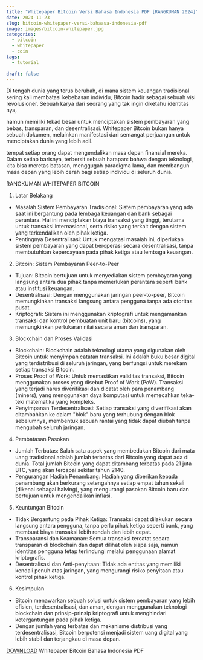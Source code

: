 ```yaml
---
title: "Whitepaper Bitcoin Versi Bahasa Indonesia PDF [RANGKUMAN 2024]"
date: 2024-11-23
slug: bitcoin-whitepaper-versi-bahaasa-indonesia-pdf
image: images/bitcoin-whitepaper.jpg
categories:
  - bitcoin
  - whitepaper
  - coin
tags:
  - tutorial
  
draft: false
---
```


Di tengah dunia yang terus berubah, di mana sistem keuangan tradisional sering kali membatasi kebebasan individu, Bitcoin hadir sebagai sebuah visi revolusioner. Sebuah karya dari seorang yang tak ingin diketahu identitas nya, 

namun memiliki tekad besar untuk menciptakan sistem pembayaran yang bebas, transparan, dan desentralisasi. Whitepaper Bitcoin bukan hanya sebuah dokumen, melainkan manifestasi dari semangat perjuangan untuk menciptakan dunia yang lebih adil.

tempat setiap orang dapat mengendalikan masa depan finansial mereka. Dalam setiap barisnya, terbersit sebuah harapan: bahwa dengan teknologi, kita bisa meretas batasan, menggugah paradigma lama, dan membangun masa depan yang lebih cerah bagi setiap individu di seluruh dunia.

RANGKUMAN WHITEPAPER BITCOIN

1. Latar Belakang
* Masalah Sistem Pembayaran Tradisional: Sistem pembayaran yang ada saat ini bergantung pada lembaga keuangan dan bank sebagai perantara. Hal ini menciptakan biaya transaksi yang tinggi, terutama untuk transaksi internasional, serta risiko yang terkait dengan sistem yang terkendalikan oleh pihak ketiga.
* Pentingnya Desentralisasi: Untuk mengatasi masalah ini, diperlukan sistem pembayaran yang dapat beroperasi secara desentralisasi, tanpa membutuhkan kepercayaan pada pihak ketiga atau lembaga keuangan.

2. Bitcoin: Sistem Pembayaran Peer-to-Peer
* Tujuan: Bitcoin bertujuan untuk menyediakan sistem pembayaran yang langsung antara dua pihak tanpa memerlukan perantara seperti bank atau institusi keuangan.
* Desentralisasi: Dengan menggunakan jaringan peer-to-peer, Bitcoin memungkinkan transaksi langsung antara pengguna tanpa ada otoritas pusat.
* Kriptografi: Sistem ini menggunakan kriptografi untuk mengamankan transaksi dan kontrol pembuatan unit baru (bitcoins), yang memungkinkan pertukaran nilai secara aman dan transparan.

3. Blockchain dan Proses Validasi
* Blockchain: Blockchain adalah teknologi utama yang digunakan oleh Bitcoin untuk menyimpan catatan transaksi. Ini adalah buku besar digital yang terdistribusi di seluruh jaringan, yang berfungsi untuk merekam setiap transaksi Bitcoin.
* Proses Proof of Work: Untuk memastikan validitas transaksi, Bitcoin menggunakan proses yang disebut Proof of Work (PoW). Transaksi yang terjadi harus diverifikasi dan dicatat oleh para penambang (miners), yang menggunakan daya komputasi untuk memecahkan teka-teki matematika yang kompleks.
* Penyimpanan Terdesentralisasi: Setiap transaksi yang diverifikasi akan ditambahkan ke dalam "blok" baru yang terhubung dengan blok sebelumnya, membentuk sebuah rantai yang tidak dapat diubah tanpa mengubah seluruh jaringan.

4. Pembatasan Pasokan
* Jumlah Terbatas: Salah satu aspek yang membedakan Bitcoin dari mata uang tradisional adalah jumlah terbatas dari Bitcoin yang dapat ada di dunia. Total jumlah Bitcoin yang dapat ditambang terbatas pada 21 juta BTC, yang akan tercapai sekitar tahun 2140.
* Pengurangan Hadiah Penambang: Hadiah yang diberikan kepada penambang akan berkurang setengahnya setiap empat tahun sekali (dikenal sebagai halving), yang mengurangi pasokan Bitcoin baru dan bertujuan untuk mengendalikan inflasi.

5. Keuntungan Bitcoin
* Tidak Bergantung pada Pihak Ketiga: Transaksi dapat dilakukan secara langsung antara pengguna, tanpa perlu pihak ketiga seperti bank, yang membuat biaya transaksi lebih rendah dan lebih cepat.
* Transparansi dan Keamanan: Semua transaksi tercatat secara transparan di blockchain dan dapat dilihat oleh siapa saja, namun identitas pengguna tetap terlindungi melalui penggunaan alamat kriptografis.
* Desentralisasi dan Anti-penyitaan: Tidak ada entitas yang memiliki kendali penuh atas jaringan, yang mengurangi risiko penyitaan atau kontrol pihak ketiga.

6. Kesimpulan
* Bitcoin menawarkan sebuah solusi untuk sistem pembayaran yang lebih efisien, terdesentralisasi, dan aman, dengan menggunakan teknologi blockchain dan prinsip-prinsip kriptografi untuk menghindari ketergantungan pada pihak ketiga.
* Dengan jumlah yang terbatas dan mekanisme distribusi yang terdesentralisasi, Bitcoin berpotensi menjadi sistem uang digital yang lebih stabil dan terjangkau di masa depan.


[DOWNLOAD](https://bitcoin.org/files/bitcoin-paper/bitcoin_id.pdf) Whitepaper Bitcoin Bahasa Indonesia PDF
